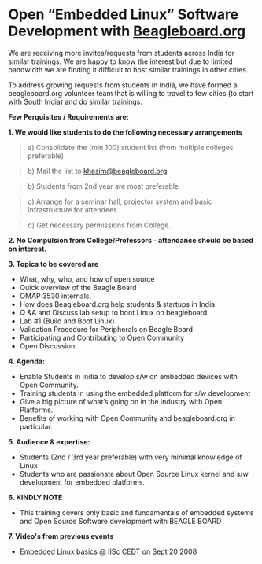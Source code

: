 # Open “Embedded Linux” Software Development with [Beagleboard.org](http://beagleboard.org) #

We are receiving more invites/requests from students across India for similar trainings. We are happy to know the interest but due to limited bandwidth we are finding it difficult to host similar trainings in other cities.

To address growing requests from students in India, we have formed a beagleboard.org volunteer team that is willing to travel to few cities (to start with South India) and do similar trainings.

**Few Perquisites / Requirements are:**

**1. We would like students to do the following necessary arrangements**
> a) Consolidate the (min 100) student list (from multiple colleges preferable)

> b) Mail the list to khasim@beagleboard.org

> b) Students from 2nd year are most preferable

> c) Arrange for a seminar hall, projector system and basic infrastructure for attendees.

> d) Get necessary permissions from College.

**2. No Compulsion from College/Professors - attendance should be based on interest.**

**3. Topics to be covered are**

  * What, why, who, and how of open source
  * Quick overview of the Beagle Board
  * OMAP 3530 internals.
  * How does Beagleboard.org help students & startups in India
  * Q &A and Discuss lab setup to boot Linux on beagleboard
  * Lab #1 (Build and Boot Linux)
  * Validation Procedure for Peripherals on Beagle Board
  * Participating and Contributing to Open Community
  * Open Discussion

**4. Agenda:**

  * Enable Students in India to develop s/w on embedded devices with Open Community.
  * Training students in using the embedded platform for s/w development
  * Give a big picture of what’s going on in the industry with Open Platforms.
  * Benefits of working with Open Community and beagleboard.org in particular.

**5. Audience & expertise:**

  * Students (2nd / 3rd year preferable) with very minimal knowledge of Linux
  * Students who are passionate about Open Source Linux kernel and s/w development for embedded platforms.

**6. KINDLY NOTE**

  * This training covers only basic and fundamentals of embedded systems and Open Source Software development with BEAGLE BOARD

**7. Video's from previous events**

  * [Embedded Linux basics @ IISc CEDT on Sept 20 2008](http://uk.youtube.com/watch?v=A6FLdmgQlb4)